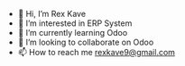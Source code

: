 - 👋 Hi, I’m Rex Kave
- 👀 I’m interested in ERP System
- 🌱 I’m currently learning Odoo
- 💞️ I’m looking to collaborate on Odoo
- 📫 How to reach me rexkave9@gmail.com

<!---
rkave/rkave is a ✨ special ✨ repository because its `README.md` (this file) appears on your GitHub profile.
You can click the Preview link to take a look at your changes.
--->
